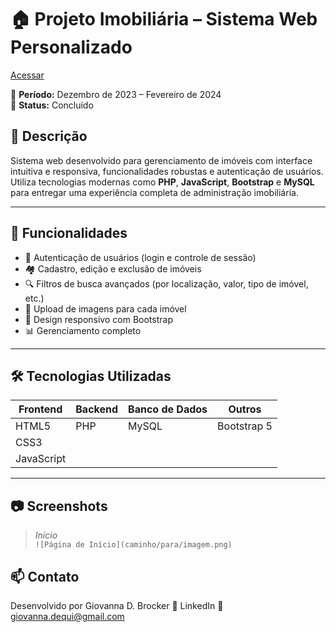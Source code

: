 # 🏠 Projeto Imobiliária – Sistema Web Personalizado
[Acessar](https://conquisteimoveisrs.com.br/view/index.php)

📅 **Período:** Dezembro de 2023 – Fevereiro de 2024  
💼 **Status:** Concluído

## 📌 Descrição

Sistema web desenvolvido para gerenciamento de imóveis com interface intuitiva e responsiva, funcionalidades robustas e autenticação de usuários. Utiliza tecnologias modernas como **PHP**, **JavaScript**, **Bootstrap** e **MySQL** para entregar uma experiência completa de administração imobiliária.

---

## 🚀 Funcionalidades

- 🔐 Autenticação de usuários (login e controle de sessão)
- 🏘️ Cadastro, edição e exclusão de imóveis
- 🔍 Filtros de busca avançados (por localização, valor, tipo de imóvel, etc.)
- 📸 Upload de imagens para cada imóvel
- 📱 Design responsivo com Bootstrap
- 📊 Gerenciamento completo

---

## 🛠️ Tecnologias Utilizadas

| Frontend      | Backend | Banco de Dados | Outros        |
|---------------|---------|----------------|----------------|
| HTML5         | PHP     | MySQL          | Bootstrap 5    |
| CSS3          |         |                |                |
| JavaScript    |         |                |                |

---

## 📷 Screenshots

> *Início*  
> `![Página de Início](caminho/para/imagem.png)`

## 📫 Contato
Desenvolvido por Giovanna D. Brocker
🔗 LinkedIn
📧 giovanna.dequi@gmail.com
